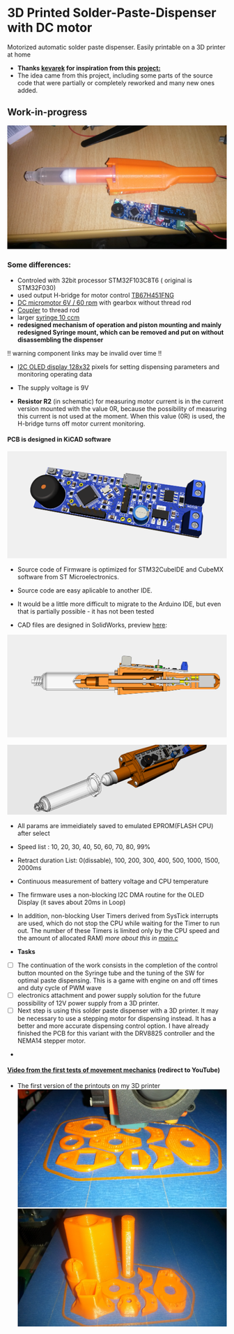 # 3D Printed Solder-Paste-Dispenser with DC motor
Motorized automatic solder paste dispenser. Easily printable on a 3D printer at home
+ **Thanks [kevarek](https://hackaday.io/Kevarek) for inspiration from this [project:](https://hackaday.io/project/169748-low-cost-solder-paste-dispenser)**
+ The idea came from this project, including some parts of the source code that were partially or completely reworked and many new ones added. 

## __Work-in-progress__

![Pic1](images/IMG_20211109_155602.jpg)


### Some differences:

+ Controled with 32bit processor STM32F103C8T6 ( original is STM32F030)
+ used output H-bridge for motor control [TB67H451FNG](https://www.aliexpress.com/item/1005001738294266.html?spm=a2g0s.9042311.0.0.27424c4dVMVyey)
+ [DC micromotor 6V / 60 rpm](https://www.aliexpress.com/item/33022320164.html?spm=a2g0s.9042311.0.0.266b4c4dmW3uVV) with gearbox without thread rod 
+ [Coupler](https://www.aliexpress.com/item/1005002015620915.html?spm=a2g0s.9042311.0.0.266b4c4dmW3uVV) to thread rod 
+ larger [syringe 10 ccm](https://www.aliexpress.com/item/10000092421369.html?spm=a2g0s.9042311.0.0.27424c4dw27aah)
+ **redesigned mechanism of operation and piston mounting and mainly redesigned Syringe mount, which can be removed and put on without disassembling the dispenser**

!! warning component links may be invalid over time !!

+ [I2C OLED display 128x32](https://www.aliexpress.com/item/32879702750.html?spm=a2g0s.9042311.0.0.27424c4d1LUqwi) pixels for setting dispensing parameters and monitoring operating data
+ The supply voltage is 9V


+ **Resistor R2** (in schematic) for measuring motor current is in the current version mounted with the value 0R, because the possibility of measuring this current is not used at the moment. When this value (0R) is used, the H-bridge turns off motor current monitoring.

#### PCB is designed in KiCAD software
![Pict2](images/SPD_DC_MotorHBridge.png)

+ Source code of Firmware is optimized for STM32CubeIDE and CubeMX software from ST Microelectronics.

+ Source code are easy aplicable to another IDE.

+ It would be a little more difficult to migrate to the Arduino IDE, but even that is partially possible - it has not been tested

+ CAD files are designed in SolidWorks, preview [here](https://grabcad.com/library/3d-printed-solder-paste-dispenser-1):

![Pic3](images/SolderPasteMotor.PNG)

![Pic4](images/SolderPasteMotor.gif)

+ All params are immeidiately saved to emulated EPROM(FLASH CPU) after select
+ Speed list : 10, 20, 30, 40, 50, 60, 70, 80, 99%
+ Retract duration List: 0(dissable), 100, 200, 300, 400, 500, 1000, 1500, 2000ms
+ Continuous measurement of battery voltage and CPU temperature
+ The firmware uses a non-blocking I2C DMA routine for the OLED Display (it saves about 20ms in Loop)
+ In addition, non-blocking User Timers derived from SysTick interrupts are used, which do not stop the CPU while waiting for the Timer to run out. The number of these Timers is limited only by the CPU speed and the amount of allocated RAM) *more about this in* [*main.c*](Software/CubeMX/Src/main.c)

+ **Tasks**
- [ ] The continuation of the work consists in the completion of the control button mounted on the Syringe tube and the tuning of the SW for optimal paste dispensing. This is a game with engine on and off times and duty cycle of PWM wave 
- [ ] electronics attachment and power supply solution for the future possibility of 12V power supply from a 3D printer.
- [ ] Next step is using this solder paste dispenser with a 3D printer. It may be necessary to use a stepping motor for dispensing instead. It has a better and more accurate dispensing control option. I have already finished the PCB for this variant with the DRV8825 controller and the NEMA14 stepper motor. 
+ 
#### [Video from the first tests of movement mechanics](https://youtu.be/HmdS7s8p9XI) (redirect to YouTube) 
+ The first version of the printouts on my 3D printer
![Pic6](images/IMG_20211104_162506.jpg)
![Pic5](images/IMG_20211104_195446.jpg)
 






